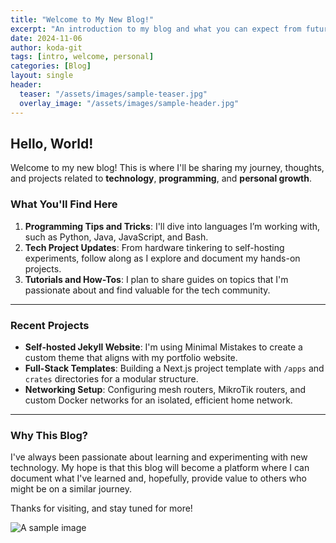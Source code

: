 ```yaml
---
title: "Welcome to My New Blog!"
excerpt: "An introduction to my blog and what you can expect from future posts."
date: 2024-11-06
author: koda-git
tags: [intro, welcome, personal]
categories: [Blog]
layout: single
header:
  teaser: "/assets/images/sample-teaser.jpg"
  overlay_image: "/assets/images/sample-header.jpg"
---
```


## Hello, World!

Welcome to my new blog! This is where I'll be sharing my journey, thoughts, and projects related to **technology**, **programming**, and **personal growth**.

### What You'll Find Here

1. **Programming Tips and Tricks**: I'll dive into languages I’m working with, such as Python, Java, JavaScript, and Bash.
2. **Tech Project Updates**: From hardware tinkering to self-hosting experiments, follow along as I explore and document my hands-on projects.
3. **Tutorials and How-Tos**: I plan to share guides on topics that I'm passionate about and find valuable for the tech community.

---

### Recent Projects

- **Self-hosted Jekyll Website**: I'm using Minimal Mistakes to create a custom theme that aligns with my portfolio website.
- **Full-Stack Templates**: Building a Next.js project template with `/apps` and `crates` directories for a modular structure.
- **Networking Setup**: Configuring mesh routers, MikroTik routers, and custom Docker networks for an isolated, efficient home network.

---

### Why This Blog?

I've always been passionate about learning and experimenting with new technology. My hope is that this blog will become a platform where I can document what I've learned and, hopefully, provide value to others who might be on a similar journey.

Thanks for visiting, and stay tuned for more!

![A sample image](https://via.placeholder.com/800x400)
